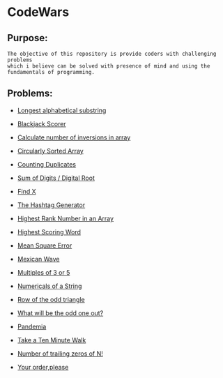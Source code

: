 # CodeWars

## Purpose:

    The objective of this repository is provide coders with challenging problems 
    which i believe can be solved with presence of mind and using the 
    fundamentals of programming.

   
## Problems: 
       
 - [Longest alphabetical substring](https://github.com/Parizval/CodeWars/tree/master/AlphabeticalSubstring)

- [Blackjack Scorer](https://github.com/Parizval/CodeWars/tree/master/BlackjackScorer)

- [Calculate number of inversions in array](https://github.com/Parizval/CodeWars/tree/master/Inversions)

- [Circularly Sorted Array](https://github.com/Parizval/CodeWars/tree/master/Circularly%20Sorted%20Array)
 
 - [Counting Duplicates](https://github.com/Parizval/CodeWars/tree/master/CountingDuplicates)
 
 - [Sum of Digits / Digital Root](https://github.com/Parizval/CodeWars/tree/master/DigitSum)
 
 - [Find X](https://github.com/Parizval/CodeWars/tree/master/Find%20X)
   
 - [The Hashtag Generator](https://github.com/Parizval/CodeWars/tree/master/HashTagGenerator)

 - [Highest Rank Number in an Array](https://github.com/Parizval/CodeWars/tree/master/Highest%20Rank%20Number%20in%20an%20Array)

 - [Highest Scoring Word](https://github.com/Parizval/CodeWars/tree/master/Highest%20Scoring%20Word)

 - [Mean Square Error](https://github.com/Parizval/CodeWars/tree/master/MeanSquareError)

 - [Mexican Wave](https://github.com/Parizval/CodeWars/tree/master/Mexican%20Wave)

 - [Multiples of 3 or 5](https://github.com/Parizval/CodeWars/tree/master/Multiples%20of%203%20or%205)

 - [Numericals of a String](https://github.com/Parizval/CodeWars/tree/master/Numericals%20of%20a%20String)

 - [Row of the odd triangle](https://github.com/Parizval/CodeWars/tree/master/OddTriangle)

- [What will be the odd one out?](https://github.com/Parizval/CodeWars/tree/master/OddOneOut)

 - [Pandemia](https://github.com/Parizval/CodeWars/tree/master/Pandemia)
 
 - [Take a Ten Minute Walk](https://github.com/Parizval/CodeWars/tree/master/TenMinuteWalk)

 - [Number of trailing zeros of N!](https://github.com/Parizval/CodeWars/tree/master/TrialingZeros)
 
 - [Your order,please](https://github.com/Parizval/CodeWars/tree/master/YourOrder)
